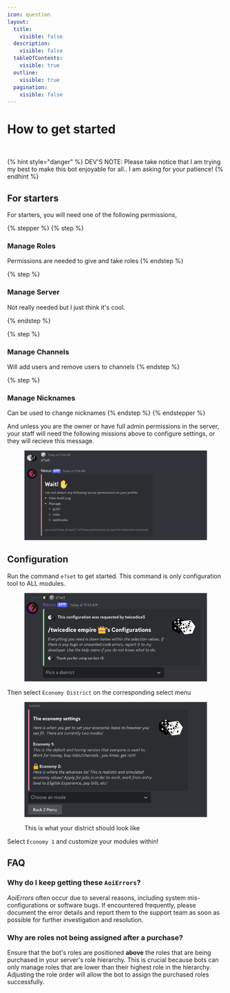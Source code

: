 ```yaml
---
icon: question
layout:
  title:
    visible: false
  description:
    visible: false
  tableOfContents:
    visible: true
  outline:
    visible: true
  pagination:
    visible: false
---
```


# How to get started

<figure><img src="https://media.discordapp.net/attachments/1318642872785965147/1333190300339798017/Untitled127_20250126134100.png?ex=6797fdb9&#x26;is=6796ac39&#x26;hm=5c7b2a81dde526fa1924bb62fc0db0a0b5e5161a583927413689045125787b46&#x26;=&#x26;format=webp&#x26;quality=lossless&#x26;width=1440&#x26;height=347" alt=""><figcaption></figcaption></figure>

{% hint style="danger" %}
DEV'S NOTE:  Please take notice that I am trying my best to make this bot enjoyable for all.. I am asking for your patience!&#x20;
{% endhint %}

## For starters

For starters, you will need one of the following permissions,&#x20;

{% stepper %}
{% step %}
### Manage Roles

Permissions are needed to give and take roles&#x20;
{% endstep %}

{% step %}
### Manage Server

Not really needed but I just think it's cool.&#x20;


{% endstep %}

{% step %}
### Manage Channels

Will add users and remove users to channels
{% endstep %}

{% step %}
### Manage Nicknames

Can be used to change nicknames
{% endstep %}
{% endstepper %}

And unless you are the owner or have full admin permissions in the server, your staff will need the following missions above to configure settings, or they will recieve this message.

<figure><img src=".gitbook/assets/Screenshot 2025-01-27 11.36.34 AM.png" alt=""><figcaption></figcaption></figure>

## Configuration

Run the command `e?set` to get started. This command is only configuration tool to ALL modules.

<figure><img src=".gitbook/assets/Screenshot 2025-01-27 11.40.53 AM.png" alt=""><figcaption></figcaption></figure>

Then select `Economy District` on the corresponding select menu

<figure><img src=".gitbook/assets/Screenshot 2025-01-27 11.49.11 AM.png" alt=""><figcaption><p>This is what your district should look like</p></figcaption></figure>

Select `Economy 1` and customize your modules within!

## FAQ

### Why do I keep getting these `AoiErrors`?

_AoiErrors_ often occur due to several reasons, including system mis-configurations or software bugs. If encountered frequently, please document the error details and report them to the support team as soon as possible for further investigation and resolution.

### Why are roles not being assigned after a purchase?

Ensure that the bot's roles are positioned **above** the roles that are being purchased in your server's role hierarchy. This is crucial because bots can only manage roles that are lower than their highest role in the hierarchy. Adjusting the role order will allow the bot to assign the purchased roles successfully.

